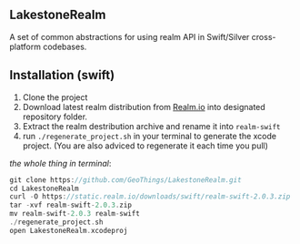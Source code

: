 ## LakestoneRealm

A set of common abstractions for using realm API in Swift/Silver cross-platform codebases.

## Installation (swift)
1. Clone the project
2. Download latest realm distribution from [Realm.io](https://realm.io) into designated repository folder.
3. Extract the realm destribution archive and rename it into `realm-swift`
4. run `./regenerate_project.sh` in your terminal to generate the xcode project. (You are also adviced to regenerate it each time you pull)

*the whole thing in terminal*:

```swift
git clone https://github.com/GeoThings/LakestoneRealm.git
cd LakestoneRealm
curl -O https://static.realm.io/downloads/swift/realm-swift-2.0.3.zip
tar -xvf realm-swift-2.0.3.zip
mv realm-swift-2.0.3 realm-swift
./regenerate_project.sh
open LakestoneRealm.xcodeproj
```
